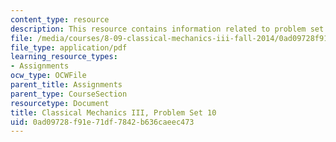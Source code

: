```yaml
---
content_type: resource
description: This resource contains information related to problem set 10.
file: /media/courses/8-09-classical-mechanics-iii-fall-2014/0ad09728f91e71df7842b636caeec473_MIT8_09F14_pset10.pdf
file_type: application/pdf
learning_resource_types:
- Assignments
ocw_type: OCWFile
parent_title: Assignments
parent_type: CourseSection
resourcetype: Document
title: Classical Mechanics III, Problem Set 10
uid: 0ad09728-f91e-71df-7842-b636caeec473
---
```

